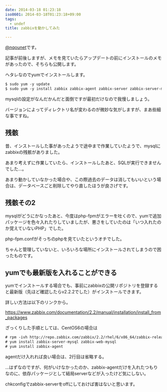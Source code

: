 ```yaml
---
date: 2014-03-18 01:23:18
iso8601: 2014-03-18T01:23:18+09:00
tags:
  - undef
title: zabbixを動かしてみた

---
```


<p><a href="https://twitter.com/nqounet">@nqounet</a>です。</p>

<p>記事が前後しますが、メモを見ていたらアップデートの前にインストールのメモがあったので、そちらも公開します。</p>



<p>ヘタレなのでyumでインストールします。</p>

```default
$ sudo yum -y update
$ sudo yum -y install zabbix zabbix-agent zabbix-server zabbix-server-mysql zabbix-web zabbix-web-mysql
```

<p>mysqlの設定がなんだかんだと面倒ですが最初だけなので我慢しましょう。</p>

<p>バージョンによってディレクトリ名が変わるのが微妙な気がしますが、まあ些細な事ですね。</p>

<h2>残骸</h2>

<p>昔、インストールした事があったようで途中まで作業していたようで、mysqlにzabbixの残骸がありました。</p>

<p>あまり考えずに作業していたら、インストールしたあと、SQLが実行できませんでした…。</p>

<p>あまり動かしていなかった場合や、この際過去のデータは消してもいいという場合は、データベースごと削除してやり直したほうが良さげです。</p>

<h2>残骸その2</h2>

<p>mysqlがどうにかなったあと、今度はphp-fpmがエラーを吐くので、yumで追加パッケージを色々入れたりしていましたが、悪さをしていたのは「いつ入れたのか覚えていないPHP」でした。</p>

<p>php-fpm.confがそっちのphpを見ていたというオチでした。</p>

<p>ちゃんと管理していないと、いろいろな場所にインストールされてしまうので困ったものです。</p>

<h2>yumでも最新版を入れることができる</h2>

<p>yumでインストールする場合でも、事前にzabbixの公開リポジトリを登録すると最新版（先ほど確認したらv2.2.2でした）がインストールできます。</p>

<p>詳しい方法は以下のリンクから。</p>

<p><a href="https://www.zabbix.com/documentation/2.2/manual/installation/install_from_packages">https://www.zabbix.com/documentation/2.2/manual/installation/install_from_packages</a></p>

<p>ざっくりした手順としては、CentOS6の場合は</p>

```default
# rpm -ivh http://repo.zabbix.com/zabbix/2.2/rhel/6/x86_64/zabbix-release-2.2-1.el6.noarch.rpm
# yum install zabbix-server-mysql zabbix-web-mysql
# yum install zabbix-agent
```

<p>agentだけ入れれば良い場合は、2行目は省略する。</p>

<p>…はずなのですが、何がいけなかったのか、zabbix-agentだけを入れたつもりなのに、依存パッケージとして結局serverなどが入ったけど気にしない。</p>

<p>chkconfigでzabbix-serverをoffにしておけば害はないと思います。</p>
    	